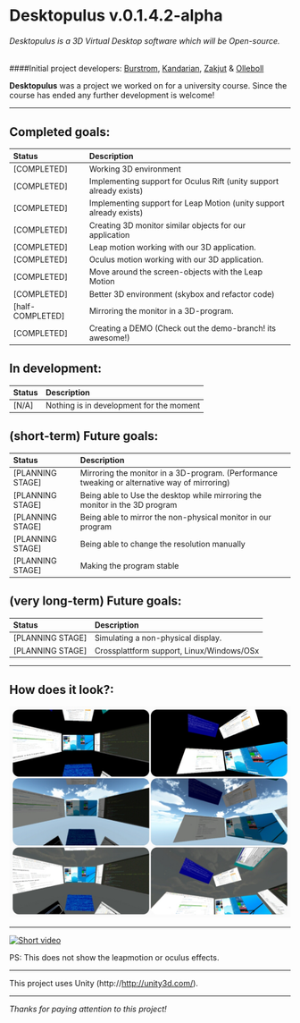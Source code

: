 # Desktopulus v.0.1.4.2-alpha
###### Desktopulus is a 3D Virtual Desktop software which will be Open-source.
####Initial project developers: [Burstrom](https://github.com/burstrom), [Kandarian](https://github.com/Kandarian), [Zakjut](https://github.com/Zakjut) & [Olleboll](https://github.com/Olleboll)


**Desktopulus** was a project we worked on for a university course. Since the course has ended any further development is welcome!

***
## Completed goals:
| Status | Description |
| :------------ | :-----|
| [COMPLETED] | Working 3D environment | 
| [COMPLETED] | Implementing support for Oculus Rift (unity support already exists)|
| [COMPLETED] | Implementing support for Leap Motion (unity support already exists)|
| [COMPLETED] | Creating 3D monitor similar objects for our application|
| [COMPLETED] | Leap motion working with our 3D application. |
| [COMPLETED] | Oculus motion working with our 3D application. |
| [COMPLETED] | Move around the screen-objects with the Leap Motion |
| [COMPLETED] | Better 3D environment (skybox and refactor code) |
| [half-COMPLETED] | Mirroring the monitor in a 3D-program.|
| [COMPLETED] | Creating a DEMO (Check out the demo-branch! its awesome!) |
## In development:

| Status | Description |
| :------------ | :-----|
| [N/A] | Nothing is in development for the moment|

## (short-term) Future goals:
| Status | Description |
| :------------ | :-----|
| [PLANNING STAGE] |Mirroring the monitor in a 3D-program. (Performance tweaking or alternative way of mirroring)|
| [PLANNING STAGE] | Being able to Use the desktop while mirroring the monitor in the 3D program |
| [PLANNING STAGE] | Being able to mirror the non-physical monitor in our program |
| [PLANNING STAGE] | Being able to change the resolution manually |
| [PLANNING STAGE] | Making the program stable |

## (very long-term) Future goals:
| Status | Description |
| :------------ | :-----|
| [PLANNING STAGE] | Simulating a non-physical display.|
| [PLANNING STAGE] | Crossplattform support, Linux/Windows/OSx |

***

## How does it look?:
![](https://github.com/burstrom/desktopulus/blob/master/Demo_pictures/Collage.jpg)
***
[![Short video](http://img.youtube.com/vi/Xn8xc1KTd2U/0.jpg)](http://www.youtube.com/watch?v=Xn8xc1KTd2U)

PS: This does not show the leapmotion or oculus effects.

***

This project uses Unity (http://http://unity3d.com/).

***

*Thanks for paying attention to this project!*
